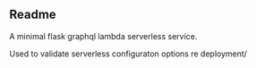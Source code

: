 ## Readme

A minimal flask graphql lambda serverless service.

Used to validate serverless configuraton options re deployment/